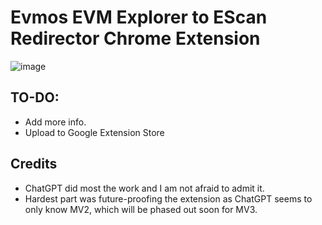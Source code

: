 # Evmos EVM Explorer to EScan Redirector Chrome Extension

![image](https://user-images.githubusercontent.com/16395727/207034811-d2d2e6c2-d73a-45cb-97e6-ac3d224fd9c2.png)

## TO-DO:
- Add more info.
- Upload to Google Extension Store

## Credits

- ChatGPT did most the work and I am not afraid to admit it.
- Hardest part was future-proofing the extension as ChatGPT seems to only know MV2, which will be phased out soon for MV3.

